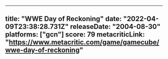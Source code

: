 
---
title: "WWE Day of Reckoning"
date: "2022-04-09T23:38:28.731Z"
releaseDate: "2004-08-30"
platforms: ["gcn"]
score: 79
metacriticLink: "https://www.metacritic.com/game/gamecube/wwe-day-of-reckoning"
---
